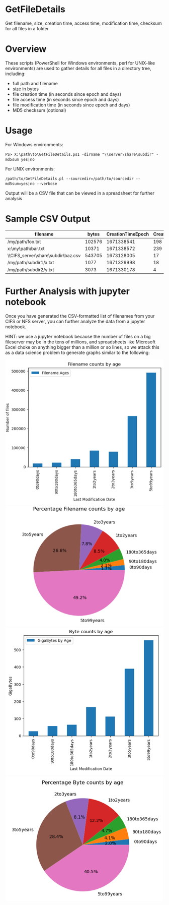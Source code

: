 # GetFileDetails
Get filename, size, creation time, access time, modification time, checksum for all files in a folder

# Overview
These scripts (PowerShell for Windows environments, perl for UNIX-like environments) are used to gather details for all files in a directory tree, including:
- full path and filename
- size in bytes
- file creation time (in seconds since epoch and days)
- file access time (in seconds since epoch and days)
- file modification time (in seconds since epoch and days)
- MD5 checksum (optional)

# Usage

For Windows environments:

    PS> X:\path\to\GetFileDetails.ps1 -dirname "\\server\share\subdir" -md5sum yes|no

For UNIX    environments:

    /path/to/GetFileDetails.pl --sourcedir=/path/to/sourcedir --md5sum=yes|no --verbose 

Output will be a CSV file that can be viewed in a spreadsheet for further analysis

# Sample CSV Output
|filename|bytes|CreationTimeEpoch|CreationTimeDays|AccessTimeEpoch|AccessTimeDays|ModificationTimeEpoch|ModificationTimeDays|md5sum|
|--------|-----|-----------------|----------------|---------------|--------------|---------------------|--------------------|------|
|/my/path/foo.txt|102576|1671338541|198|1688369516|1|1671338541|198|2f2226871aeecbd1a90046e58bd1252a|
|x:\my\path\bar.txt|10371|1671338572|239|1688369516|1|1671338572|198|c404237c5dd9cb33b2e0a49eba05a038|
|\\\CIFS_server\share\subdir\baz.csv|543705|1673128005|17|1688369516|1|1673128005|7|2e191408caad38b69a8f75a8ca53f443|
|/my/path/subdir1/x.txt|1077|1671329998|18|1688369516|1|1671329998|1|42a30bd0677998d72bd6ce967f182cfe|
|/my/path/subdir2/y.txt|3073|1671330178|4|1688369516|1|1671330178|2|31023e7a5348e02625e92b3997eb803c|


# Further Analysis with jupyter notebook

Once you have generated the CSV-formatted list of filenames from your CIFS or NFS server, you can further analyze the data from a jupyter notebook.

HINT: we use a jupyter notebook because the number of files on a big fileserver may be in the tens of millions, and spreadsheets like Microsoft Excel choke on anything bigger than a million or so lines, so we attack this as a data science problem to generate graphs similar to the following:

<img src=images/graph1.png>
<img src=images/graph2.png>
<img src=images/graph3.png>
<img src=images/graph4.png>
